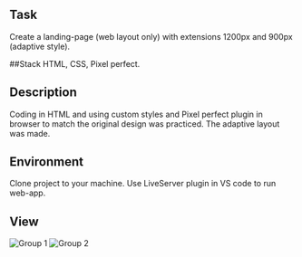 ## Task
Create a landing-page (web layout only) with extensions 1200px and 900px (adaptive style).

##Stack
HTML, CSS, Pixel perfect.

## Description
Coding in HTML and using custom styles and Pixel perfect plugin in browser to match the original design was practiced. The adaptive layout was made.

## Environment
Clone project to your machine. Use LiveServer plugin in VS code to run web-app.

## View
![Group 1](https://user-images.githubusercontent.com/46706194/147299242-f3448ac7-0801-4047-a1eb-8c451989aba0.jpg)
![Group 2](https://user-images.githubusercontent.com/46706194/147299244-486e70f4-89cc-4879-8d18-cc4e457d5527.jpg)

